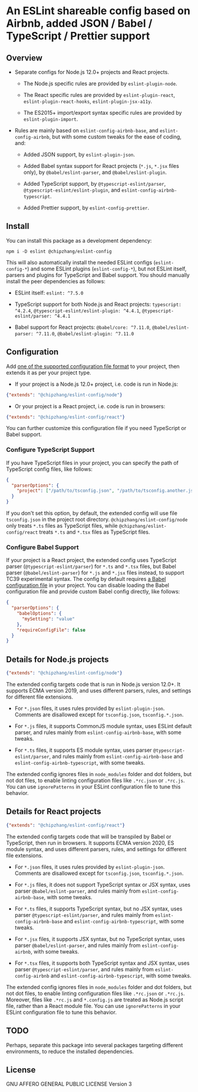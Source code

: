 # An ESLint shareable config based on Airbnb, added JSON / Babel / TypeScript / Prettier support

## Overview

- Separate configs for Node.js 12.0+ projects and React projects.

  - The Node.js specific rules are provided by `eslint-plugin-node`.

  - The React specific rules are provided by `eslint-plugin-react`, `eslint-plugin-react-hooks`, `eslint-plugin-jsx-a11y`.

  - The ES2015+ import/export syntax specific rules are provided by `eslint-plugin-import`.

- Rules are mainly based on `eslint-config-airbnb-base`, and `eslint-config-airbnb`,
  but with some custom tweaks for the ease of coding, and:

  - Added JSON support, by `eslint-plugin-json`.

  - Added Babel syntax support for React projects (`*.js`, `*.jsx` files only), by `@babel/eslint-parser`, and `@babel/eslint-plugin`.

  - Added TypeScript support, by `@typescript-eslint/parser`, `@typescript-eslint/eslint-plugin`, and `eslint-config-airbnb-typescript`.

  - Added Prettier support, by `eslint-config-prettier`.

## Install

You can install this package as a development dependency:

```shell
npm i -D eslint @chipzhang/eslint-config
```

This will also automatically install the needed ESLint configs (`eslint-config-*`) and some ESLint plugins (`eslint-config-*`),
but not ESLint itself, parsers and plugins for TypeScript and Babel support.
You should manually install the peer dependencies as follows:

- ESLint itself: `eslint: ^7.5.0`

- TypeScript support for both Node.js and React projects:
  `typescript: ^4.2.4`, `@typescript-eslint/eslint-plugin: ^4.4.1`, `@typescript-eslint/parser: ^4.4.1`

- Babel support for React projects:
  `@babel/core: ^7.11.0`, `@babel/eslint-parser: ^7.11.0`, `@babel/eslint-plugin: ^7.11.0`

## Configuration

Add [one of the supported configuration file format](https://eslint.org/docs/user-guide/configuring/configuration-files)
to your project, then extends it as per your project type.

- If your project is a Node.js 12.0+ project, i.e. code is run in Node.js:

```json
{"extends": "@chipzhang/eslint-config/node"}
```

- Or your project is a React project, i.e. code is run in browsers:

```json
{"extends": "@chipzhang/eslint-config/react"}
```

You can further customize this configuration file if you need TypeScript or Babel support.

### Configure TypeScript Support

If you have TypeScript files in your project, you can specify the path of TypeScript config files, like follows:

```json
{
  "parserOptions": {
    "project": ["/path/to/tsconfig.json", "/path/to/tsconfig.another.json"]
  }
}
```

If you don't set this option, by default, the extended config will use file `tsconfig.json` in the project root directory.
`@chipzhang/eslint-config/node` only treats `*.ts` files as TypeScript files,
while `@chipzhang/eslint-config/react` treats `*.ts` and `*.tsx` files as TypeScript files.

### Configure Babel Support

If your project is a React project,
the extended config uses TypeScript parser (`@typescript-eslint/parser`) for `*.ts` and `*.tsx` files,
but Babel parser (`@babel/eslint-parser`) for `*.js` and `*.jsx` files instead, to support TC39 experimental syntax.
The config by default requires [a Babel configuration file](https://babeljs.io/docs/en/config-files) in your project.
You can disable loading the Babel configuration file and provide custom Babel config directly, like follows:

```json
{
  "parserOptions": {
    "babelOptions": {
      "mySetting": "value"
    },
    "requireConfigFile": false
  }
}
```

## Details for Node.js projects

```json
{"extends": "@chipzhang/eslint-config/node"}
```

The extended config targets code that is run in Node.js version 12.0+.
It supports ECMA version 2019, and uses different parsers, rules, and settings for different file extensions.

- For `*.json` files, it uses rules provided by `eslint-plugin-json`.
  Comments are disallowed except for `tsconfig.json`, `tsconfig.*.json`.

- For `*.js` files, it supports CommonJS module syntax,
  uses ESLint default parser,
  and rules mainly from `eslint-config-airbnb-base`, with some tweaks.

- For `*.ts` files, it supports ES module syntax,
  uses parser `@typescript-eslint/parser`,
  and rules mainly from `eslint-config-airbnb-base` and `eslint-config-airbnb-typescript`, with some tweaks.

The extended config ignores files in `node_modules` folder and dot folders, but not dot files,
to enable linting configuration files like `.*rc.json` or `.*rc.js`.
You can use `ignorePatterns` in your ESLint configuration file to tune this behavior.

## Details for React projects

```json
{"extends": "@chipzhang/eslint-config/react"}
```

The extended config targets code that will be transpiled by Babel or TypeScript, then run in browsers.
It supports ECMA version 2020, ES module syntax, and uses different parsers, rules, and settings for different file extensions.

- For `*.json` files, it uses rules provided by `eslint-plugin-json`.
  Comments are disallowed except for `tsconfig.json`, `tsconfig.*.json`.

- For `*.js` files, it does not support TypeScript syntax or JSX syntax,
  uses parser `@babel/eslint-parser`,
  and rules mainly from `eslint-config-airbnb-base`, with some tweaks.

- For `*.ts` files, it supports TypeScript syntax, but no JSX syntax,
  uses parser `@typescript-eslint/parser`,
  and rules mainly from `eslint-config-airbnb-base` and `eslint-config-airbnb-typescript`, with some tweaks.

- For `*.jsx` files, it supports JSX syntax, but no TypeScript syntax,
  uses parser `@babel/eslint-parser`,
  and rules mainly from `eslint-config-airbnb`, with some tweaks.

- For `*.tsx` files, it supports both TypeScript syntax and JSX syntax,
  uses parser `@typescript-eslint/parser`,
  and rules mainly from `eslint-config-airbnb` and `eslint-config-airbnb-typescript`, with some tweaks.

The extended config ignores files in `node_modules` folder and dot folders, but not dot files,
to enable linting configuration files like `.*rc.json` or `.*rc.js`.
Moreover, files like `.*rc.js` and `*.config.js` are treated as Node.js script file, rather than a React module file.
You can use `ignorePatterns` in your ESLint configuration file to tune this behavior.

## TODO

Perhaps, separate this package into several packages targeting different environments, to reduce the installed dependencies.

## License

GNU AFFERO GENERAL PUBLIC LICENSE Version 3

